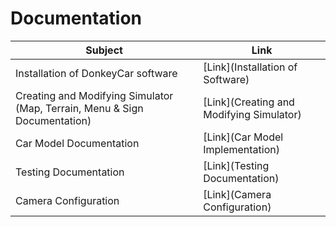 # Documentation
|Subject|Link|
|-|-|
|Installation of DonkeyCar software|[Link](Installation of Software)|
|Creating and Modifying Simulator (Map, Terrain, Menu & Sign Documentation) |[Link](Creating and Modifying Simulator)|
|Car Model Documentation|[Link](Car Model Implementation)|
|Testing Documentation|[Link](Testing Documentation)|
|Camera Configuration|[Link](Camera Configuration)|